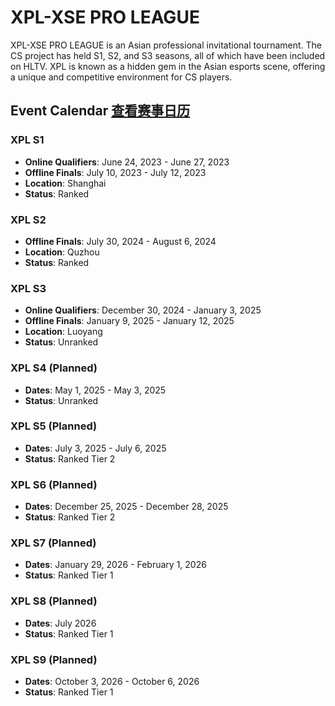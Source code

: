 # XPL-XSE PRO LEAGUE

XPL-XSE PRO LEAGUE is an Asian professional invitational tournament. The CS project has held S1, S2, and S3 seasons, all of which have been included on HLTV. XPL is known as a hidden gem in the Asian esports scene, offering a unique and competitive environment for CS players.

## Event Calendar  [查看赛事日历](events.md)


### XPL S1
- **Online Qualifiers**: June 24, 2023 - June 27, 2023
- **Offline Finals**: July 10, 2023 - July 12, 2023
- **Location**: Shanghai
- **Status**: Ranked

### XPL S2
- **Offline Finals**: July 30, 2024 - August 6, 2024
- **Location**: Quzhou
- **Status**: Ranked

### XPL S3
- **Online Qualifiers**: December 30, 2024 - January 3, 2025
- **Offline Finals**: January 9, 2025 - January 12, 2025
- **Location**: Luoyang
- **Status**: Unranked

### XPL S4 (Planned)
- **Dates**: May 1, 2025 - May 3, 2025
- **Status**: Unranked

### XPL S5 (Planned)
- **Dates**: July 3, 2025 - July 6, 2025
- **Status**: Ranked Tier 2

### XPL S6 (Planned)
- **Dates**: December 25, 2025 - December 28, 2025
- **Status**: Ranked Tier 2

### XPL S7 (Planned)
- **Dates**: January 29, 2026 - February 1, 2026
- **Status**: Ranked Tier 1

### XPL S8 (Planned)
- **Dates**: July 2026
- **Status**: Ranked Tier 1

### XPL S9 (Planned)
- **Dates**: October 3, 2026 - October 6, 2026
- **Status**: Ranked Tier 1
